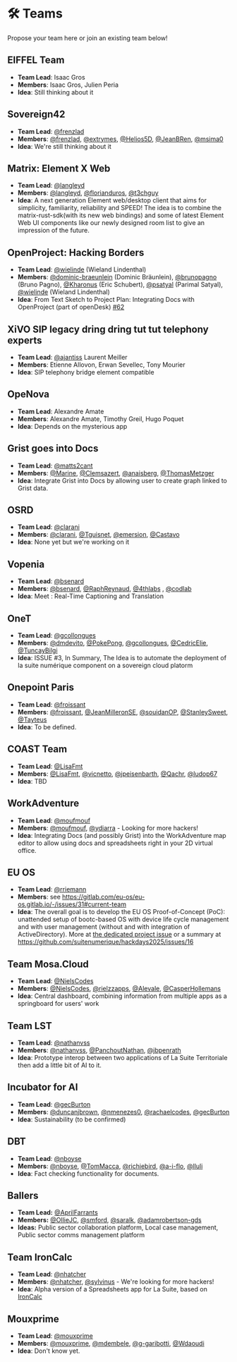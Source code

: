 # 🛠 Teams

Propose your team here or join an existing team below!

## EIFFEL Team

- **Team Lead**: Isaac Gros
- **Members**: Isaac Gros, Julien Peria  
- **Idea**: Still thinking about it

## Sovereign42

- **Team Lead**: [@frenzlad](https://github.com/frenzlad)
- **Members**: [@frenzlad](https://github.com/frenzlad), [@extrymes](https://github.com/extrymes), [@Helios5D](https://github.com/Helios5D), [@JeanBRen](https://github.com/JeanBRen), [@msima0](https://github.com/msima0)
- **Idea**: We're still thinking about it

## Matrix: Element X Web

- **Team Lead**: [@langleyd](https://github.com/langleyd)
- **Members**: [@langleyd](https://github.com/langleyd), [@florianduros](https://github.com/florianduros), [@t3chguy](https://github.com/t3chguy)
- **Idea**: A next generation Element web/desktop client that aims for simplicity, familiarity, reliability and SPEED! The idea is to combine the matrix-rust-sdk(with its new web bindings) and some of latest Element Web UI components like our newly designed room list to give an impression of the future.

## OpenProject: Hacking Borders

- **Team Lead**: [@wielinde](https://github.com/wielinde) (Wieland Lindenthal)
- **Members**: [@dominic-braeunlein](https://github.com/dominic-braeunlein) (Dominic Bräunlein), [@brunopagno](https://github.com/brunopagno) (Bruno Pagno), [@Kharonus](https://github.com/Kharonus) (Eric Schubert), [@psatyal](https://github.com/psatyal) (Parimal Satyal), [@wielinde](https://github.com/wielinde) (Wieland Lindenthal)
- **Idea**: From Text Sketch to Project Plan: Integrating Docs with OpenProject (part of openDesk) [#62](https://github.com/johnsmithsuitenumerique/hackdays2025/issues/62)

## XiVO SIP legacy dring dring tut tut telephony experts

- **Team Lead**: [@ajantiss](https://github.com/ajantiss) Laurent Meiller
- **Members**: Etienne Allovon, Erwan Sevellec, Tony Mourier
- **Idea**: SIP telephony bridge element compatible

## OpeNova

- **Team Lead**: Alexandre Amate
- **Members**: Alexandre Amate, Timothy Greil, Hugo Poquet
- **Idea**: Depends on the mysterious app

## Grist goes into Docs

- **Team Lead**: [@matts2cant](https://github.com/matts2cant)
- **Members**: [@Marine](https://github.com/Marine), [@Clemsazert](https://github.com/Clemsazert), [@anaisberg](https://github.com/anaisberg), [@ThomasMetzger](https://github.com/ThomasMetzger)
- **Idea**: Integrate Grist into Docs by allowing user to create graph linked to Grist data.

## OSRD

- **Team Lead**: [@clarani](https://github.com/clarani)
- **Members**: [@clarani](https://github.com/clarani), [@Tguisnet](https://github.com/Tguisnet), [@emersion](https://github.com/emersion), [@Castavo](https://github.com/Castavo) 
- **Idea**: None yet but we're working on it

## Vopenia

- **Team Lead**: [@bsenard](https://github.com/bsenard)
- **Members**: [@bsenard](https://github.com/bsenard), [@RaphReynaud](https://github.com/RaphReynaud), [@4thlabs](https://github.com/4thlabs)  , [@codlab](https://github.com/codlab)
- **Idea**: Meet : Real-Time Captioning and Translation 

## OneT

- **Team Lead**: [@gcollongues](https://github.com/gcollongues) 
- **Members**: [@dmdevito](https://github.com/dmdevito), [@PokePong](https://github.com/PokePong), [@gcollongues](https://github.com/gcollongues), [@CedricElie](https://github.com/CedricElie), [@TuncayBilgi](https://github.com/TuncayBilgi) 
- **Idea**: ISSUE #3, In Summary, The Idea is to automate the deployment of la suite numérique component on a sovereign cloud platorm

## Onepoint Paris

- **Team Lead**: [@froissant](https://github.com/froissant)
- **Members**: [@froissant](https://github.com/froissant), [@JeanMilleronSE](https://github.com/JeanMilleronSE), [@souidanOP](https://github.com/souidanOP), [@StanleySweet](https://github.com/StanleySweet), [@Tayteus](https://github.com/Tayteus)
- **Idea**: To be defined.

## COAST Team

- **Team Lead**: [@LisaFmt](https://github.com/lisafmt)
- **Members**: [@LisaFmt](https://github.com/lisafmt), [@vicnetto](https://github.com/vicnetto), [@jpeisenbarth](https://github.com/jpeisenbarth), [@Qachr](https://github.com/Qachr), [@ludop67](https://github.com/ludop67)
- **Idea**: TBD

## WorkAdventure

- **Team Lead**: [@moufmouf](https://github.com/moufmouf)
- **Members**: [@moufmouf](https://github.com/moufmouf), [@ydiarra](https://github.com/ydiarra) - Looking for more hackers!
- **Idea**: Integrating Docs (and possibly Grist) into the WorkAdventure map editor to allow using docs and spreadsheets right in your 2D virtual office.

## EU OS

- **Team Lead**: [@rriemann](https://github.com/rriemann)
- **Members**: see https://gitlab.com/eu-os/eu-os.gitlab.io/-/issues/31#current-team
- **Idea**: The overall goal is to develop the EU OS Proof-of-Concept (PoC): unattended setup of bootc-based OS with device life cycle management and with user management (without and with integration of ActiveDirectory). More at [the dedicated project issue](https://gitlab.com/eu-os/eu-os.gitlab.io/-/issues/31#current-team) or a summary at https://github.com/suitenumerique/hackdays2025/issues/16

## Team Mosa.Cloud
- **Team Lead**: [@NielsCodes](https://github.com/NielsCodes)
- **Members**: [@NielsCodes](https://github.com/NielsCodes), [@rielzzapps](https://github.com/rielzzapps), [@Alevale](https://github.com/Alevale), [@CasperHollemans](https://github.com/CasperHollemans)
- **Idea**: Central dashboard, combining information from multiple apps as a springboard for users' work

## Team LST

- **Team Lead**: [@nathanvss](https://github.com/nathanvss)
- **Members**: [@nathanvss](https://github.com/nathanvss), [@PanchoutNathan](https://github.com/PanchoutNathan), [@jbpenrath](https://github.com/jbpenrath)  
- **Idea**: Prototype interop between two applications of La Suite Territoriale then add a little bit of AI to it.

## Incubator for AI

- **Team Lead**: [@gecBurton](https://github.com/gecBurton)
- **Members**: [@duncanjbrown](https://github.com/duncanjbrown), [@nmenezes0](https://github.com/nmenezes0), [@rachaelcodes](https://github.com/rachaelcodes), [@gecBurton](https://github.com/gecBurton)
- **Idea**: Sustainability (to be confirmed)

## DBT

- **Team Lead**: [@nboyse](https://github.com/nboyse)
- **Members**: [@nboyse](https://github.com/nboyse), [@TomMacca](https://github.com/TomMacca), [@richiebird](https://github.com/richiebird), [@a-i-flo](https://github.com/a-i-flo), [@lluli](https://github.com/lluli)
- **Idea**: Fact checking functionality for documents.

## Ballers 

- **Team Lead:** [@AprilFarrants](https://github.com/AprilFarrants)
- **Members:** [@OllieJC](https://github.com/OllieJC), [@smford](https://github.com/smford), [@saralk](https://github.com/saralk), [@adamrobertson-gds](https://github.com/adamrobertson-gds)
- **Ideas:** Public sector collaboration platform, Local case management, Public sector comms management platform 

## Team IronCalc

- **Team Lead**: [@nhatcher](https://github.com/nhatcher)
- **Members**: [@nhatcher](https://github.com/nhatcher), [@sylvinus](https://github.com/sylvinus) - We're looking for more hackers!
- **Idea**: Alpha version of a Spreadsheets app for La Suite, based on [IronCalc](https://www.ironcalc.com/)

## Mouxprime

- **Team Lead**: [@mouxprime](https://github.com/mouxprime)
- **Members**: [@mouxprime](https://github.com/mouxprime), [@mdembele](https://github.com/mdembele), [@g-garibotti](https://github.com/g-garibotti), [@Wdaoudi](https://github.com/Wdaoudi)
- **Idea**: Don't know yet.
